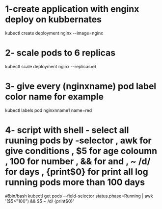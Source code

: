# 1-create application with enginx deploy on kubbernates  
kubectl create deployment nginx --image=nginx 

# 2- scale pods to 6 replicas
kubectl scale deployment nginx --replicas=6

# 3- give every (nginxname) pod label color name for example 
kubectl labels pod nginxnname1 name=red

# 4- script with shell - select all ruuning pods by -selector , awk for give conditions , $5 for age coloumn , 100 for number , && for and  , ~ /d/ for days , {print$0} for print all log running pods more than 100 days
#!bin/bash
kubectl get pods --field-selector status.phase=Running | awk '($5>"100") && $5 ~ /d/ {print$0}'
